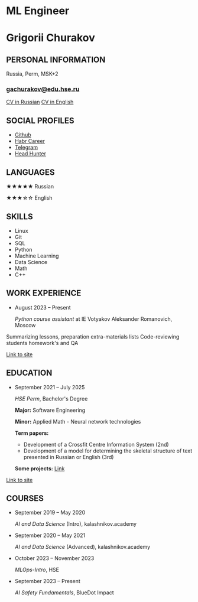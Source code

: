 # ML Engineer
# Grigorii Churakov


## PERSONAL INFORMATION
Russia, Perm, MSK+2
### gachurakov@edu.hse.ru
[CV in Russian](https://github.com/gchurakov/CV/blob/main/cv_nlp.md)
[CV in English](https://github.com/gchurakov/CV/blob/main/cv_nlp_en.md)
## SOCIAL PROFILES
  - [Github](https://github.com/gchurakov)
  - [Habr Career](https://career.habr.com/gachurakov)
  - [Telegram](t.me/gachurakov)
  - [Head Hunter](hh.ru)

## LANGUAGES
  ★★★★★ Russian
  
  ★★★☆☆ English

## SKILLS
  - Linux
  - Git
  - SQL
  - Python
  - Machine Learning
  - Data Science
  - Math
  - C++

## WORK EXPERIENCE
  - August 2023 – Present
    
    _Python course assistant_ at IE Votyakov Aleksander Romanovich, Moscow
      
  Summarizing lessons, preparation extra-materials lists
  Code-reviewing students homework's and QA

[Link to site](https://votyakov.com/programming-after-school)




## EDUCATION
  - September 2021 – July 2025
    
    _HSE Perm_, Bachelor's Degree

    **Major:** Software Engineering
    
    **Minor:** Applied Math - Neural network technologies
    
    **Term papers:**
      - Development of a Crossfit Centre Information System (2nd)
      - Development of a model for determining the skeletal structure of text presented in Russian or English (3rd)
   
    **Some projects:** [Link](https://github.com/gchurakov/steps2buildAI)

[Link to site](https://perm.hse.ru/)

## COURSES
  - September 2019 – May 2020
    
    _AI and Data Science_ (Intro), kalashnikov.academy
  - September 2020 – May 2021

    _AI and Data Science_ (Advanced), kalashnikov.academy
  - October 2023 – November 2023
    
    _MLOps-Intro_, HSE
  - September 2023 – Present
    
    _AI Safety Fundamentals_, BlueDot Impact

